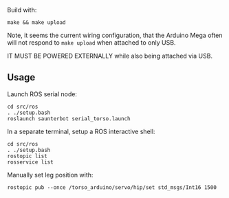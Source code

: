 Build with:

    make && make upload

Note, it seems the current wiring configuration, that the Arduino Mega often will not respond to `make upload` when attached to only USB.

IT MUST BE POWERED EXTERNALLY while also being attached via USB.

Usage
-----

Launch ROS serial node:

    cd src/ros
    . ./setup.bash
    roslaunch saunterbot serial_torso.launch

In a separate terminal, setup a ROS interactive shell:

    cd src/ros
    . ./setup.bash
    rostopic list
    rosservice list

Manually set leg position with:

    rostopic pub --once /torso_arduino/servo/hip/set std_msgs/Int16 1500

